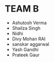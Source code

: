 # TEAM B

* Ashutosh Verma
* Shailza Singh
* Nidhi
* Divy Mohan RAI
* sanskar aggarwal
* Yash Gandhi
* Prateek Gaur